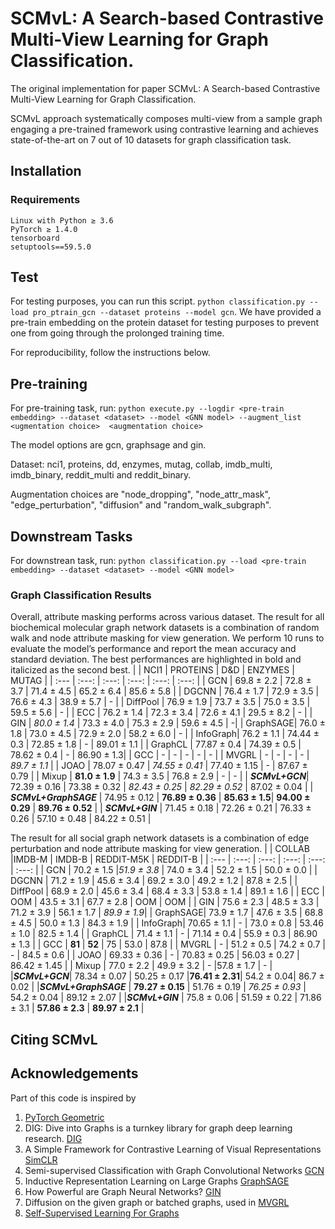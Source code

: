 # SCMvL: A Search-based Contrastive Multi-View Learning for Graph Classification.
The original implementation for paper SCMvL: A Search-based Contrastive Multi-View Learning for Graph Classification.

SCMvL approach systematically composes multi-view from a sample graph engaging a pre-trained framework using contrastive learning and achieves state-of-the-art on 7 out of 10 datasets for graph classification task.

## Installation
### Requirements

```
Linux with Python ≥ 3.6
PyTorch ≥ 1.4.0
tensorboard
setuptools==59.5.0
```

## Test
For testing purposes, you can run this script. `python classification.py --load pro_ptrain_gcn --dataset proteins --model gcn`. 
We have provided a pre-train embedding on the protein dataset for testing purposes to prevent one from going through the prolonged training time. 

For reproducibility, follow the instructions below.  

## Pre-training
For pre-training task, run:
`python execute.py --logdir <pre-train embedding> --dataset <dataset> --model <GNN model> --augment_list <ugmentation choice>  <augmentation choice>`

The model options are gcn, graphsage and gin.

Dataset: nci1, proteins, dd, enzymes, mutag, collab, imdb_multi, imdb_binary, reddit_multi and reddit_binary.

Augmentation choices are "node_dropping", "node_attr_mask", "edge_perturbation", "diffusion" and  "random_walk_subgraph".

## Downstream Tasks
For downstrean task, run:
`python classification.py --load <pre-train embedding> --dataset <dataset> --model <GNN model>`

### Graph Classification Results
Overall, attribute masking performs across various dataset. The result for all biochemical molecular graph network datasets is a combination of random walk and node attribute masking for view generation. We perform 10 runs to evaluate the model’s performance and report the mean accuracy and standard deviation. The best performances are highlighted in bold and italicized as the second best.
|          | NCI1       | PROTEINS   | D&D        | ENZYMES    | MUTAG      |
| :---     | :---:      | :---:      | :---:      |   :---:    |     :---:  |
| GCN      | 69.8 ± 2.2 | 72.8 ± 3.7 | 71.4 ± 4.5 | 65.2 ± 6.4 | 85.6 ± 5.8 | 
| DGCNN    | 76.4 ± 1.7 | 72.9 ± 3.5 | 76.6 ± 4.3 | 38.9 ± 5.7 | -          | 
| DiffPool | 76.9 ± 1.9 | 73.7 ± 3.5 | 75.0 ± 3.5 | 59.5 ± 5.6 | -          |
| ECC      | 76.2 ± 1.4 | 72.3 ± 3.4 | 72.6 ± 4.1 | 29.5 ± 8.2 | -          |
| GIN      | *80.0 ± 1.4* | 73.3 ± 4.0 | 75.3 ± 2.9 | 59.6 ± 4.5 | -|
| GraphSAGE| 76.0 ± 1.8 | 73.0 ± 4.5 | 72.9 ± 2.0 | 58.2 ± 6.0 | - |
| InfoGraph| 76.2 ± 1.1 | 74.44 ± 0.3 | 72.85 ± 1.8 | - | 89.01 ± 1.1 |
| GraphCL  | 77.87 ± 0.4 | 74.39 ± 0.5 | 78.62 ± 0.4 | - | 86.90 ± 1.3|
| GCC      | -           | -           | -           | - | -          |
| MVGRL    | -           | -           | -           | -  | *89.7 ± 1.1* |
| JOAO     | 78.07 ± 0.47 | *74.55 ± 0.41* | 77.40 ± 1.15 | - | 87.67 ± 0.79 |
| Mixup    | **81.0 ± 1.9** | 74.3 ± 3.5 | 76.8 ± 2.9 | - | - |
| ***SCMvL+GCN***| 72.39 ± 0.16 | 73.38 ± 0.32 | *82.43 ± 0.25* | *82.29 ± 0.52* | 87.02 ± 0.04 |
| ***SCMvL+GraphSAGE*** | 74.95 ± 0.12 | **76.89 ± 0.36** | **85.63 ± 1.5**| **94.00 ± 0.29** | **89.76 ± 0.52** |
| ***SCMvL+GIN*** | 71.45 ± 0.18 | 72.26 ± 0.21 | 76.33 ± 0.26 | 57.10 ± 0.48 | 84.22 ± 0.51 |

The result for all social graph network datasets is a combination of edge perturbation and node attribute masking for view generation.
|          | COLLAB     |IMDB-M       | IMDB-B      | REDDIT-M5K  | REDDIT-B   |
| :---     | :---:      | :---:       | :---:       |   :---:     |     :---:  |
| GCN      | 70.2 ± 1.5 |*51.9 ± 3.8* | 74.0 ± 3.4  | 52.2 ± 1.5  | 50.0 ± 0.0 |
| DGCNN    | 71.2 ± 1.9 | 45.6 ± 3.4  | 69.2 ± 3.0  | 49.2 ± 1.2  | 87.8 ± 2.5 |
| DiffPool | 68.9 ± 2.0 | 45.6 ± 3.4  | 68.4 ± 3.3  | 53.8 ± 1.4  | 89.1 ± 1.6 |
| ECC      | OOM        | 43.5 ± 3.1  | 67.7 ± 2.8  | OOM         | OOM        |
| GIN      | 75.6 ± 2.3 | 48.5 ± 3.3  | 71.2 ± 3.9  | 56.1 ± 1.7  | *89.9 ± 1.9*|
| GraphSAGE| 73.9 ± 1.7 | 47.6 ± 3.5  | 68.8 ± 4.5  | 50.0 ± 1.3  | 84.3 ± 1.9  |
| InfoGraph| 70.65 ± 1.1 | -          | 73.0 ± 0.8  | 53.46 ± 1.0 | 82.5 ± 1.4 |
| GraphCL  | 71.4 ± 1.1 | -           | 71.14 ± 0.4 | 55.9 ± 0.3  | 86.90 ± 1.3 |
| GCC      | **81**     | **52**      | 75          | 53.0        | 87.8       |
| MVGRL    | -          | 51.2 ± 0.5  | 74.2 ± 0.7  | -           | 84.5 ± 0.6 |
| JOAO     | 69.33 ± 0.36 | -         | 70.83 ± 0.25 | 56.03 ± 0.27 | 86.42 ± 1.45 |
| Mixup    | 77.0 ± 2.2 | 49.9 ± 3.2  | -            |57.8 ± 1.7  | -      |
|***SCMvL+GCN***| 78.34 ± 0.07 | 50.25 ± 0.17 |**76.41 ± 2.31**| 54.2 ± 0.04| 86.7 ± 0.02 |
|***SCMvL+GraphSAGE*** | **79.27 ± 0.15** | 51.76 ± 0.19 | *76.25 ± 0.93* | 54.2 ± 0.04 | 89.12 ± 2.07 |
|***SCMvL+GIN*** | 75.8 ± 0.06 | 51.59 ± 0.22 | 71.86 ± 3.1 | **57.86 ± 2.3** | **89.97 ± 2.1** |



## Citing SCMvL

## Acknowledgements
Part of this code is inspired by 
1. [PyTorch Geometric](pytorch-geometric.readthedocs.io/en/latest/notes/batching.html)
2. DIG: Dive into Graphs is a turnkey library for graph deep learning research. [DIG](https://github.com/divelab/DIG)
3. A Simple Framework for Contrastive Learning of Visual Representations [SimCLR](https://arxiv.org/abs/2002.05709)
4. Semi-supervised Classification with Graph Convolutional Networks [GCN](https://arxiv.org/abs/1609.02907)
5. Inductive Representation Learning on Large Graphs [GraphSAGE](https://arxiv.org/abs/1706.02216)
6. How Powerful are Graph Neural Networks? [GIN](https://arxiv.org/abs/1810.00826)
7. Diffusion on the given graph or batched graphs, used in [MVGRL](https://arxiv.org/pdf/2006.05582v1.pdf)
8. [Self-Supervised Learning For Graphs](https://medium.com/stanford-cs224w/self-supervised-learning-for-graphs-963e03b9f809)
